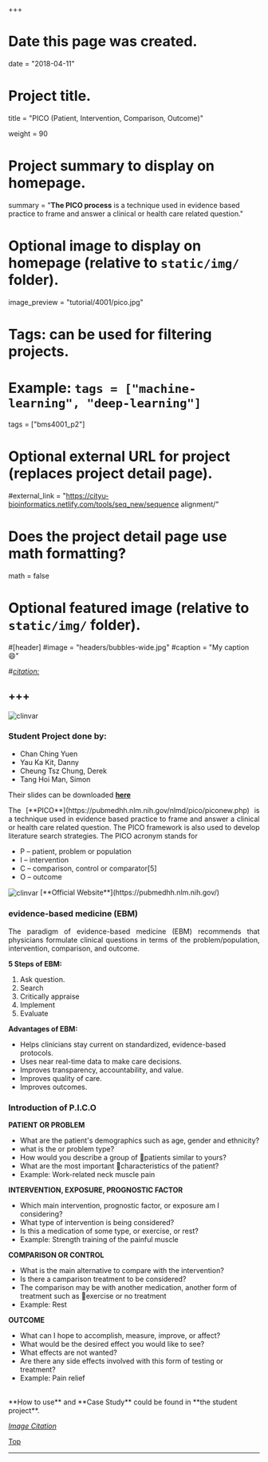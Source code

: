 +++
# Date this page was created.
date = "2018-04-11"

# Project title.
title = "PICO (Patient, Intervention, Comparison, Outcome)"

weight = 90
# Project summary to display on homepage.
summary = "**The PICO process** is a technique used in evidence based practice to frame and answer a clinical or health care related question."

# Optional image to display on homepage (relative to `static/img/` folder).
image_preview = "tutorial/4001/pico.jpg"

# Tags: can be used for filtering projects.
# Example: `tags = ["machine-learning", "deep-learning"]`
tags = ["bms4001_p2"]

# Optional external URL for project (replaces project detail page).
#external_link = "https://cityu-bioinformatics.netlify.com/tools/seq_new/sequence alignment/"


# Does the project detail page use math formatting?
math = false

# Optional featured image (relative to `static/img/` folder).
#[header]
#image = "headers/bubbles-wide.jpg"
#caption = "My caption :smile:"

#*[citation:](http://www.sequence-alignment.com/)*

+++
---
<img src="/img/tutorial/4001/pico.jpg" alt="clinvar" align="center">

<span id="top"></span>

### Student Project done by:

* Chan Ching Yuen
* Yau Ka Kit, Danny
* Cheung Tsz Chung, Derek
* Tang Hoi Man, Simon
 

Their slides can be downloaded [**here**](https://drive.google.com/open?id=1Hddn8ts8WU_KRGvjqlOa2f1xVroDSCzp)

<p align="justify">The [**PICO**](https://pubmedhh.nlm.nih.gov/nlmd/pico/piconew.php) is a technique used in evidence based practice to frame and answer a clinical or health care related question. The PICO framework is also used to develop literature search strategies. The PICO acronym stands for

* P – patient, problem or population
* I – intervention
* C – comparison, control or comparator[5]
* O – outcome

<img src="/img/tutorial/4001/pico2.png" alt="clinvar" align="center">
[**Official Website**](https://pubmedhh.nlm.nih.gov/)

### evidence-based medicine (EBM)
<p align="justify">The paradigm of evidence-based medicine (EBM) recommends that physicians formulate clinical questions in terms of the problem/population, intervention, comparison, and outcome.

**5 Steps of EBM:**

1. Ask question.
2. Search
3. Critically appraise
4. Implement
5. Evaluate

**Advantages of EBM:**

* Helps clinicians stay current on standardized, evidence-based protocols.
* Uses near real-time data to make care decisions.
* Improves transparency, accountability, and value.
* Improves quality of care.
* Improves outcomes.

### Introduction of P.I.C.O

**PATIENT OR PROBLEM**

* What are the patient's demographics such as age, gender and ethnicity?
* what is the or problem type?
* How would you describe a group of patients similar to yours?
* What are the most important characteristics of the patient?
* Example: Work-related neck muscle pain

**INTERVENTION, EXPOSURE, PROGNOSTIC FACTOR**

* Which main intervention, prognostic factor, or exposure am I considering?
* What type of intervention is being considered?
* Is this a medication of some type, or exercise, or rest?
* Example: Strength training of the painful muscle

**COMPARISON OR CONTROL**

* What is the main alternative to compare with the intervention?
* Is there a camparison treatment to be considered?
* The comparison may be with another medication, another form of treatment such as exercise or no treatment
* Example: Rest

**OUTCOME**

* What can I hope to accomplish, measure, improve, or affect?
* What would be the desired effect you would like to see?
* What effects are not wanted?
* Are there any side effects involved with this form of testing or treatment?
* Example: Pain relief

<br>
**How to use** and **Case Study** could be found in **the student project**.

[*Image Citation*](http://libguides.ul.ie/c.php?g=328865&p=2208907)

[<i class="fa fa-hand-o-up fa-1x "></i>Top](#top)

---